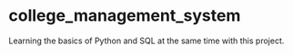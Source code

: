 # college_management_system
Learning the basics of Python and SQL at the same time with this project.
